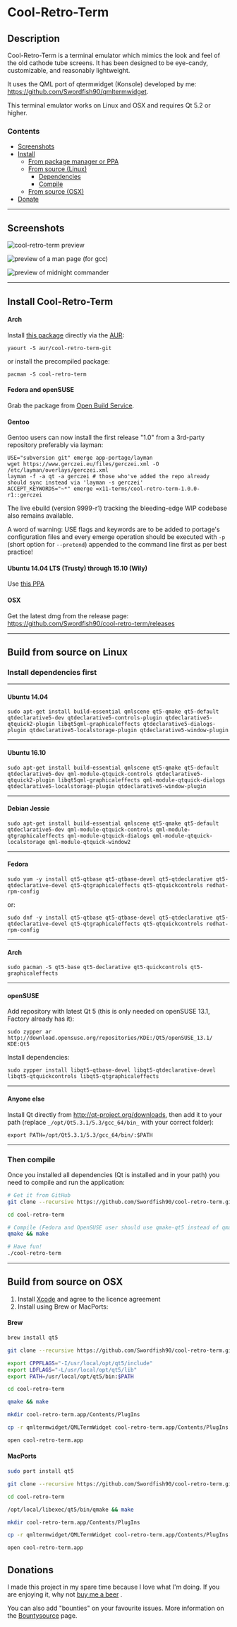 # Cool-Retro-Term

## Description

Cool-Retro-Term is a terminal emulator which mimics the look and feel of the
old cathode tube screens. It has been designed to be eye-candy, customizable,
and reasonably lightweight.

It uses the QML port of qtermwidget (Konsole) developed by me:
<https://github.com/Swordfish90/qmltermwidget>.

This terminal emulator works on Linux and OSX and requires Qt 5.2 or higher.

### Contents

* [Screenshots](#screenshots)
* [Install](#install-cool-retro-term)
  * [From package manager or PPA](#install-cool-retro-term)
  * [From source (Linux)](#build-from-source-on-linux)
    * [Dependencies](#install-dependencies-first)
    * [Compile](#then-compile)
  * [From source (OSX)](#build-from-source-on-osx)
* [Donate](#donations)

---

## Screenshots

![cool-retro-term preview](<http://i.imgur.com/I6wq1cC.png>)

![preview of a man page (for gcc)](<http://i.imgur.com/12EqlpL.png>)

![preview of midnight commander](<http://i.imgur.com/Lx0acQz.jpg>)

---

## Install Cool-Retro-Term

#### Arch

Install [this package](https://aur.archlinux.org/packages/cool-retro-term-git/) directly via the [AUR](https://aur.archlinux.org):

```
yaourt -S aur/cool-retro-term-git
```

or install the precompiled package:

```
pacman -S cool-retro-term
```

#### Fedora and openSUSE

Grab the package from [Open Build Service](http://software.opensuse.org/package/cool-retro-term).

#### Gentoo

Gentoo users can now install the first release "1.0" from a 3rd-party
repository preferably via layman:

```
USE="subversion git" emerge app-portage/layman
wget https://www.gerczei.eu/files/gerczei.xml -O /etc/layman/overlays/gerczei.xml
layman -f -a qt -a gerczei # those who've added the repo already should sync instead via 'layman -s gerczei'
ACCEPT_KEYWORDS="~*" emerge =x11-terms/cool-retro-term-1.0.0-r1::gerczei
```

The live ebuild (version 9999-r1) tracking the bleeding-edge WIP codebase also
remains available.

A word of warning: USE flags and keywords are to be added to portage's
configuration files and every emerge operation should be executed with `-p`
(short option for `--pretend`) appended to the command line first as per best
practice!

#### Ubuntu 14.04 LTS (Trusty) through 15.10 (Wily)

Use [this PPA](https://launchpad.net/~bugs-launchpad-net-falkensweb)

#### OSX

Get the latest dmg from the release page: <https://github.com/Swordfish90/cool-retro-term/releases>

---

## Build from source on Linux

### Install dependencies first

---

#### Ubuntu 14.04

```
sudo apt-get install build-essential qmlscene qt5-qmake qt5-default qtdeclarative5-dev qtdeclarative5-controls-plugin qtdeclarative5-qtquick2-plugin libqt5qml-graphicaleffects qtdeclarative5-dialogs-plugin qtdeclarative5-localstorage-plugin qtdeclarative5-window-plugin
```

---

#### Ubuntu 16.10

```
sudo apt-get install build-essential qmlscene qt5-qmake qt5-default qtdeclarative5-dev qml-module-qtquick-controls qtdeclarative5-qtquick2-plugin libqt5qml-graphicaleffects qml-module-qtquick-dialogs qtdeclarative5-localstorage-plugin qtdeclarative5-window-plugin
```

---

#### Debian Jessie

```
sudo apt-get install build-essential qmlscene qt5-qmake qt5-default qtdeclarative5-dev qml-module-qtquick-controls qml-module-qtgraphicaleffects qml-module-qtquick-dialogs qml-module-qtquick-localstorage qml-module-qtquick-window2
```

---

#### Fedora

```
sudo yum -y install qt5-qtbase qt5-qtbase-devel qt5-qtdeclarative qt5-qtdeclarative-devel qt5-qtgraphicaleffects qt5-qtquickcontrols redhat-rpm-config
```

or:

```
sudo dnf -y install qt5-qtbase qt5-qtbase-devel qt5-qtdeclarative qt5-qtdeclarative-devel qt5-qtgraphicaleffects qt5-qtquickcontrols redhat-rpm-config
```

---

#### Arch

```
sudo pacman -S qt5-base qt5-declarative qt5-quickcontrols qt5-graphicaleffects
```

---

#### openSUSE

Add repository with latest Qt 5 (this is only needed on openSUSE 13.1, Factory
already has it):

```
sudo zypper ar http://download.opensuse.org/repositories/KDE:/Qt5/openSUSE_13.1/ KDE:Qt5
```

Install dependencies:

```
sudo zypper install libqt5-qtbase-devel libqt5-qtdeclarative-devel libqt5-qtquickcontrols libqt5-qtgraphicaleffects
```

---

#### Anyone else

Install Qt directly from <http://qt-project.org/downloads>, then add it to your
path (replace `_/opt/Qt5.3.1/5.3/gcc_64/bin_` with your correct folder):

```
export PATH=/opt/Qt5.3.1/5.3/gcc_64/bin/:$PATH
```

---

### Then compile

Once you installed all dependencies (Qt is installed and in your path) you need
to compile and run the application:

```sh
# Get it from GitHub
git clone --recursive https://github.com/Swordfish90/cool-retro-term.git

cd cool-retro-term

# Compile (Fedora and OpenSUSE user should use qmake-qt5 instead of qmake)
qmake && make

# Have fun!
./cool-retro-term
```

---

## Build from source on OSX

1. Install [Xcode](https://developer.apple.com/xcode/) and agree to the licence agreement
2. Install using Brew or MacPorts:

#### Brew

```sh
brew install qt5

git clone --recursive https://github.com/Swordfish90/cool-retro-term.git

export CPPFLAGS="-I/usr/local/opt/qt5/include"
export LDFLAGS="-L/usr/local/opt/qt5/lib"
export PATH=/usr/local/opt/qt5/bin:$PATH

cd cool-retro-term

qmake && make

mkdir cool-retro-term.app/Contents/PlugIns

cp -r qmltermwidget/QMLTermWidget cool-retro-term.app/Contents/PlugIns

open cool-retro-term.app
```

#### MacPorts

```sh
sudo port install qt5

git clone --recursive https://github.com/Swordfish90/cool-retro-term.git

cd cool-retro-term

/opt/local/libexec/qt5/bin/qmake && make

mkdir cool-retro-term.app/Contents/PlugIns

cp -r qmltermwidget/QMLTermWidget cool-retro-term.app/Contents/PlugIns

open cool-retro-term.app
```

## Donations
I made this project in my spare time because I love what I'm doing. If you are
enjoying it, why not [buy me a beer](https://www.paypal.com/cgi-bin/webscr?cmd=_donations&business=flscogna%40gmail%2ecom&lc=IT&item_name=Filippo%20Scognamiglio&currency_code=EUR&bn=PP%2dDonationsBF%3abtn_donate_LG%2egif%3aNonHosted) .

You can also add "bounties" on your favourite issues. More information on the
[Bountysource](https://www.bountysource.com/teams/crt/issues) page.
